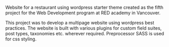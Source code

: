 Website for a restaurant using wordpress starter theme created as the fifth project for the Web Development program at RED academy in Vancouver.

This project was to develop a multipage website using wordpress best practices. The website is built with various plugins for custom field suites, post types, taxonomies etc. wherever required. Preprocessor SASS is used for css styling. 